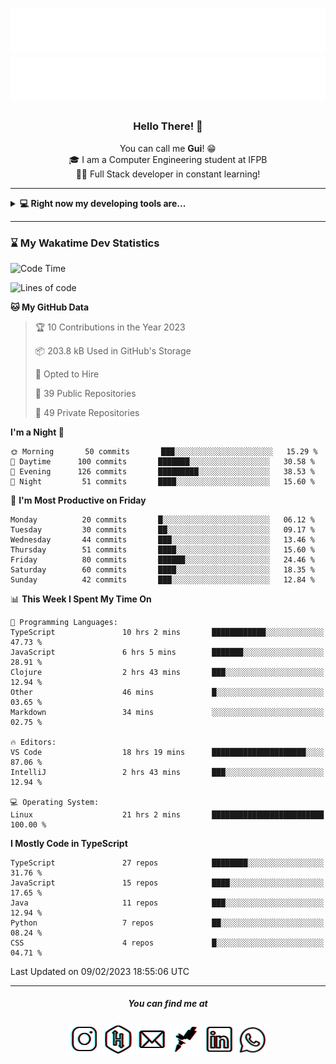 <h1 align="center">
  <img src="esdrasglitched-4light.svg#gh-light-mode-only" alt="Guilherme Esdras" />
  <img src="esdrasglitched-4dark.svg#gh-dark-mode-only" alt="Guilherme Esdras" />
</h1>

<h3 align='center'> Hello There! 👋 </h3>

<p align="center">
  You can call me <strong>Gui</strong>! 😁 <br/>
  🎓 I am a Computer Engineering student at IFPB <br/>
  👨‍💻 Full Stack developer in constant learning!
</p>

---

<details closed>
  <summary><strong>💻 Right now my developing tools are...</strong></summary>
    <br/>
    <img alt="JavaScript" src="https://img.shields.io/badge/javascript-%23323330.svg?style=for-the-badge&logo=javascript&logoColor=%23F7DF1E"/>
    <img alt="TypeScript" src="https://img.shields.io/badge/typescript-%23007ACC.svg?style=for-the-badge&logo=typescript&logoColor=white"/>
    <img alt="Java" src="https://img.shields.io/badge/java-%23ED8B00.svg?style=for-the-badge&logo=java&logoColor=white"/>
    <br/>
    <img alt="HTML5" src="https://img.shields.io/badge/html5-%23E34F26.svg?style=for-the-badge&logo=html5&logoColor=white"/>
    <img alt="CSS3" src="https://img.shields.io/badge/css3-%231572B6.svg?style=for-the-badge&logo=css3&logoColor=white"/>
    <br/>
    <img alt="React" src="https://img.shields.io/badge/react-%2320232a.svg?style=for-the-badge&logo=react&logoColor=%2361DAFB"/>
    <img alt="Redux" src="https://img.shields.io/badge/redux-%23593d88.svg?style=for-the-badge&logo=redux&logoColor=white"/>
    <br/>
    <img alt="Bootstrap" src="https://img.shields.io/badge/bootstrap-%23563D7C.svg?style=for-the-badge&logo=bootstrap&logoColor=white"/>
    <img alt="SASS" src="https://img.shields.io/badge/SASS-hotpink.svg?style=for-the-badge&logo=SASS&logoColor=white"/>
    <img alt="Webpack" src="https://img.shields.io/badge/webpack-%238DD6F9.svg?style=for-the-badge&logo=webpack&logoColor=black" />
    <br/>
    <img alt="Spring" src="https://img.shields.io/badge/spring-%236DB33F.svg?style=for-the-badge&logo=spring&logoColor=white"/>
    <br/>
    <img alt="Oracle" src ="https://img.shields.io/badge/oracle-%23F00000.svg?style=for-the-badge&logo=oracle&logoColor=white" />
    <img alt="MySQL" src="https://img.shields.io/badge/mysql-%2300f.svg?style=for-the-badge&logo=mysql&logoColor=white"/>
    <br/>
    <img alt="Figma" src="https://img.shields.io/badge/figma-%23F24E1E.svg?style=for-the-badge&logo=figma&logoColor=white"/>
    <img alt="Adobe Photoshop" src="https://img.shields.io/badge/adobephotoshop-%2331A8FF.svg?style=for-the-badge&logo=adobephotoshop&logoColor=white"/>
    <img alt="Adobe Illustrator" src="https://img.shields.io/badge/adobeillustrator-%23FF9A00.svg?style=for-the-badge&logo=adobeillustrator&logoColor=white"/>
    <br/>
    <img alt="Visual Studio Code" src="https://img.shields.io/badge/VisualStudioCode-0078d7.svg?style=for-the-badge&logo=visual-studio-code&logoColor=white"/>
    <img alt="IntelliJ IDEA" src="https://img.shields.io/badge/IntelliJIDEA-000000.svg?style=for-the-badge&logo=intellij-idea&logoColor=white"/>
    <img alt="Eclipse" src="https://img.shields.io/badge/Eclipse-2C2255?style=for-the-badge&logo=eclipse&logoColor=white"/>
    <br/>
    <img alt="Docker" src="https://img.shields.io/badge/docker-%230db7ed.svg?style=for-the-badge&logo=docker&logoColor=white"/>
    <img alt="Postman" src="https://img.shields.io/badge/Postman-FF6C37?style=for-the-badge&logo=postman&logoColor=red" />
</details>

---

<!-- <details closed>
  <summary><strong>⌛ Wakatime Stats</strong></summary>
    <br/>
    <img alt="Gui Esdras's Wakatime Stats this Week" src="https://github-readme-stats.vercel.app/api/wakatime?username=guilhermeesdras" />
</details> -->

### ⌛ My Wakatime Dev Statistics

<!--START_SECTION:waka-->
![Code Time](http://img.shields.io/badge/Code%20Time-1%2C268%20hrs-blue)

![Lines of code](https://img.shields.io/badge/From%20Hello%20World%20I%27ve%20Written-2%20Million%20lines%20of%20code-blue)

**🐱 My GitHub Data** 

> 🏆 10 Contributions in the Year 2023
 > 
> 📦 203.8 kB Used in GitHub's Storage 
 > 
> 💼 Opted to Hire
 > 
> 📜 39 Public Repositories 
 > 
> 🔑 49 Private Repositories  
 > 
**I'm a Night 🦉** 

```text
🌞 Morning       50 commits       ███░░░░░░░░░░░░░░░░░░░░░░   15.29 % 
🌆 Daytime      100 commits       ███████░░░░░░░░░░░░░░░░░░   30.58 % 
🌃 Evening      126 commits       █████████░░░░░░░░░░░░░░░░   38.53 % 
🌙 Night         51 commits       ████░░░░░░░░░░░░░░░░░░░░░   15.60 % 

```
📅 **I'm Most Productive on Friday** 

```text
Monday          20 commits       █░░░░░░░░░░░░░░░░░░░░░░░░   06.12 % 
Tuesday         30 commits       ██░░░░░░░░░░░░░░░░░░░░░░░   09.17 % 
Wednesday       44 commits       ███░░░░░░░░░░░░░░░░░░░░░░   13.46 % 
Thursday        51 commits       ████░░░░░░░░░░░░░░░░░░░░░   15.60 % 
Friday          80 commits       ██████░░░░░░░░░░░░░░░░░░░   24.46 % 
Saturday        60 commits       ████░░░░░░░░░░░░░░░░░░░░░   18.35 % 
Sunday          42 commits       ███░░░░░░░░░░░░░░░░░░░░░░   12.84 % 

```


📊 **This Week I Spent My Time On** 

```text
💬 Programming Languages: 
TypeScript               10 hrs 2 mins       ████████████░░░░░░░░░░░░░   47.73 % 
JavaScript               6 hrs 5 mins        ███████░░░░░░░░░░░░░░░░░░   28.91 % 
Clojure                  2 hrs 43 mins       ███░░░░░░░░░░░░░░░░░░░░░░   12.94 % 
Other                    46 mins             █░░░░░░░░░░░░░░░░░░░░░░░░   03.65 % 
Markdown                 34 mins             ░░░░░░░░░░░░░░░░░░░░░░░░░   02.75 % 

🔥 Editors: 
VS Code                  18 hrs 19 mins      █████████████████████░░░░   87.06 % 
IntelliJ                 2 hrs 43 mins       ███░░░░░░░░░░░░░░░░░░░░░░   12.94 % 

💻 Operating System: 
Linux                    21 hrs 2 mins       █████████████████████████   100.00 % 

```

**I Mostly Code in TypeScript** 

```text
TypeScript               27 repos            ████████░░░░░░░░░░░░░░░░░   31.76 % 
JavaScript               15 repos            ████░░░░░░░░░░░░░░░░░░░░░   17.65 % 
Java                     11 repos            ███░░░░░░░░░░░░░░░░░░░░░░   12.94 % 
Python                   7 repos             ██░░░░░░░░░░░░░░░░░░░░░░░   08.24 % 
CSS                      4 repos             █░░░░░░░░░░░░░░░░░░░░░░░░   04.71 % 

```



 Last Updated on 09/02/2023 18:55:06 UTC
<!--END_SECTION:waka-->

---

<h5 align="center">You can find me at</h5>

<p align="center">
  <a href="http://instagram.com/guilherme_esdras"><img src="icons/ig-g.png"></a>
  <a href="https://www.hackerrank.com/guilherme_esdras"><img src="icons/hr-g.png"></a>
  <a href="mailto:guilherme.esdras@outlook.com"><img src="icons/em-g.png"></a>
  <a href="https://app.rocketseat.com.br/me/guilherme-esdras"><img src="icons/rs-g.png"></a>
  <a href="https://www.linkedin.com/in/guilherme-esdras/"><img src="icons/in-g.png"></a>
  <a href="https://api.whatsapp.com/send?phone=5583987425691&text=Ol%C3%A1!%20Vim%20do%20seu%20perfil%20no%20GitHub.%20%3A)"><img src="icons/wp-g.png" width="48"></a>
</p>
